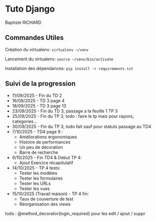 # Tuto Django

Baptiste RICHARD

## Commandes Utiles

Création du virtualenv:
`virtualenv ~/venv`

Lancement du virtualenv:
`source ~/venv/bin/activate`

Installation des dépendances:
`pip install -r requirements.txt`

## Suivi de la progression

- 11/09/2025 - Fin du TD 2
- 16/09/2025 - TD 3 page 4
- 18/09/2025 - TD 3 page 13
- 23/09/2025 - Fin du TD 3, passage a la feuille 1 TP 3
- 25/09/2025 - Fin du TP 3, todo : faire le tp mais pour rayons, categories...
- 30/09/2025 - Fin du TP 3, todo fait sauf pour statuts passage au TD4
- 7/10/2025 - TD4 page 9 :
  - Améliorations ergonomiques
  - Histoire de performances
  - Un peu de décoration
  - Barre de recherche
- 9/10/2025 - Fin TD4 & Debut TP 4:
  - Ajout Exercice récapitulatif
- 14/10/2025 - TP 4 tests:
  - Tester les modèles
  - Tester les formulaires
  - Tester les URLs
  - Tester les vues
- 15/10/2025 (Travail maison) - TP 4 fin:
  - Taux de couverture de test
  - Réorganisation des views

todo :
@method_decorator(login_required) pour les edit / ajout / suppr

